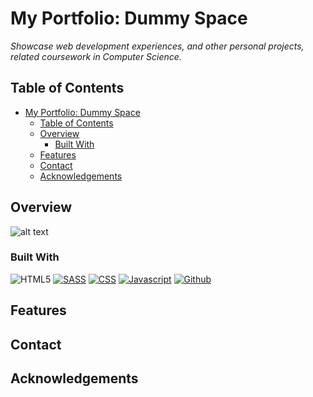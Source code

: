 # My Portfolio: Dummy Space
 *Showcase web development experiences, and other personal projects, related coursework in Computer Science.*
## Table of Contents 

- [My Portfolio: Dummy Space](#my-portfolio-dummy-space)
  - [Table of Contents](#table-of-contents)
  - [Overview](#overview)
    - [Built With](#built-with)
  - [Features](#features)
  - [Contact](#contact)
  - [Acknowledgements](#acknowledgements)

## Overview

<!-- TODO: Add a screenshot of the live project.
    1. Link to a 'live demo.'
    2. Describe your overall experience in a couple of sentences.
    3. List a few specific technical things that you learned or improved on.
    4. Share any other tips or guidance for others attempting this or something similar.
 -->
 ![alt text](images/port-record.gif)

### Built With
<a target="_blank"><img alt='HTML5' src='https://img.shields.io/badge/HTML5-100000?style=for-the-badge&logo=HTML5&logoColor=D70D0D&labelColor=FDF506&color=FDF506'/></a>
<a href='##' target="_blank"><img alt='SASS' src='https://img.shields.io/badge/SASS-100000?style=for-the-badge&logo=SASS&logoColor=F00ABF&labelColor=FAFAF4&color=FAFAF5'/></a>
<a href='##' target="_blank"><img alt='CSS' src='https://img.shields.io/badge/CSS-100000?style=for-the-badge&logo=CSS&logoColor=F00ABF&labelColor=181817&color=151515'/></a>
<a href='##' target="_blank"><img alt='Javascript' src='https://img.shields.io/badge/JAVASCRIPT-100000?style=for-the-badge&logo=Javascript&logoColor=F0F40C&labelColor=181817&color=151515'/></a>
<a href='##' target="_blank"><img alt='Github' src='https://img.shields.io/badge/Github-100000?style=for-the-badge&logo=Github&logoColor=F4EEF3&labelColor=181817&color=151515'/></a>


<!-- TODO: List any MAJOR libraries/frameworks (e.g. React, Tailwind) with links to their homepages. -->

## Features

<!-- TODO: List what specific 'user problems' that this application solves. -->

## Contact

<!-- TODO: Include icons and links to your RELEVANT, PROFESSIONAL 'DEV-ORIENTED' social media. LinkedIn and dev.to are minimum. -->

## Acknowledgements

<!-- TODO: List any blog posts, tutorials or plugins that you may have used to complete the project. Only list those that had a significant impact. Obviously, we all 'Google' stuff while working on our things, but maybe something in particular stood out as a 'major contributor' to your skill set for this project. -->



